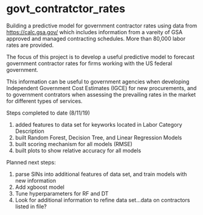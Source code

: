# govt_contratctor_rates
Building a predictive model for government contractor rates using data from https://calc.gsa.gov/ which includes information from a vareity of GSA approved and managed contracting schedules.  More than 80,000 labor rates are provided. 

The focus of this project is to develop a useful predictive model to forecast government contractor rates for firms working with the US federal government.

This information can be useful to government agencies when developing Independent Government Cost Estimates (IGCE) for new procurements, and to government contrators when assessing the prevailing rates in the market for different types of services. 

Steps completed to date (8/11/19)
1.  added features to data set for keyworks located in Labor Category Description
2.  built Random Forest, Decision Tree, and Linear Regression Models
3.  built scoring mechanism for all models (RMSE)
4.  built plots to show relative accuracy for all models

Planned next steps:
1.  parse SINs into additional features of data set, and train models with new information
2.  Add xgboost model
3.  Tune hyperparameters for RF and DT
4.  Look for additional information to refine data set...data on contractors listed in file?
